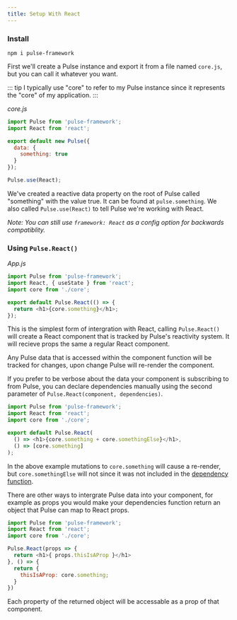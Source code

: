 ```yaml
---
title: Setup With React
---
```


### Install

```
npm i pulse-framework
```

First we'll create a Pulse instance and export it from a file named `core.js`, but you can call it whatever you want.

::: tip
I typically use "core" to refer to my Pulse instance since it represents the "core" of my application.
:::

_core.js_

```js
import Pulse from 'pulse-framework';
import React from 'react';

export default new Pulse({
  data: {
    something: true
  }
});

Pulse.use(React);
```

We've created a reactive data property on the root of Pulse called "something" with the value true. It can be found at `pulse.something`. We also called `Pulse.use(React)` to tell Pulse we're working with React.

_Note: You can still use `framework: React` as a config option for backwards compatiblity._

### Using `Pulse.React()`

_App.js_

```js
import Pulse from 'pulse-framework';
import React, { useState } from 'react';
import core from './core';

export default Pulse.React(() => {
  return <h1>{core.something}</h1>;
});
```

This is the simplest form of intergration with React, calling `Pulse.React()` will create a React component that is tracked by Pulse's reactivity system. It will recieve props the same a regular React component.

Any Pulse data that is accessed within the component function will be tracked for changes, upon change Pulse will re-render the component.

If you prefer to be verbose about the data your component is subscribing to from Pulse, you can declare dependencies manually using the second parameter of `Pulse.React(component, dependencies)`.

```js
import Pulse from 'pulse-framework';
import React from 'react';
import core from './core';

export default Pulse.React(
  () => <h1>{core.something + core.somethingElse}</h1>,
  () => [core.something]
);
```

In the above example mutations to `core.something` will cause a re-render, but `core.somethingElse` will not since it was not included in the [dependency function]().

There are other ways to intergrate Pulse data into your component, for example as props you would make your dependencies function return an object that Pulse can map to React props.

```js
import Pulse from 'pulse-framework';
import React from 'react';
import core from './core';

Pulse.React(props => {
  return <h1>{ props.thisIsAProp }</h1>
}, () => {
  return {
    thisIsAProp: core.something;
  }
})
```

Each property of the returned object will be accessable as a prop of that component.
